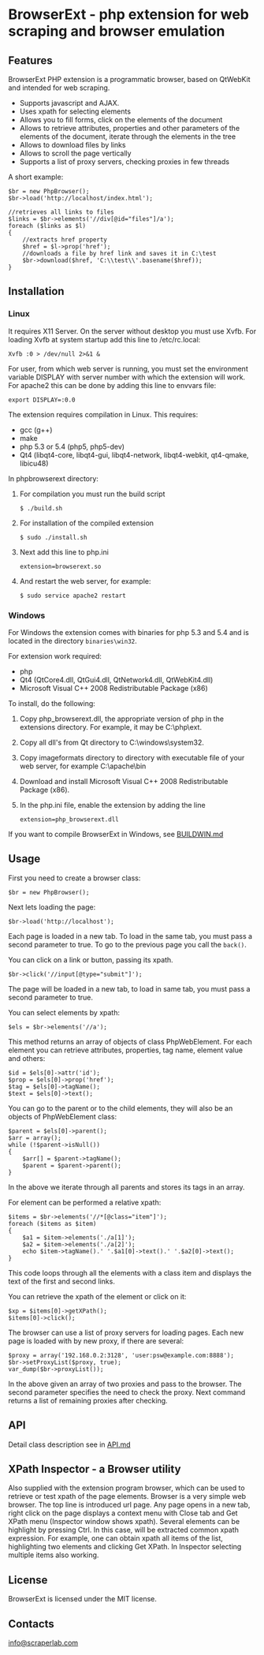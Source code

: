 BrowserExt - php extension for web scraping and browser emulation
=================================================================

Features
--------

BrowserExt PHP extension is a programmatic browser, based on QtWebKit
and intended for web scraping.

+ Supports javascript and AJAX.
+ Uses xpath for selecting elements
+ Allows you to fill forms, click on the elements of the document
+ Allows to retrieve attributes, properties and other parameters
  of the elements of the document, iterate through the elements in the tree
+ Allows to download files by links
+ Allows to scroll the page vertically
+ Supports a list of proxy servers, checking proxies in few threads

A short example:

    $br = new PhpBrowser();
    $br->load('http://localhost/index.html');
    
    //retrieves all links to files
    $links = $br->elements('//div[@id="files"]/a');
    foreach ($links as $l)
    {
        //extracts href property
        $href = $l->prop('href');
        //downloads a file by href link and saves it in С:\test
        $br->download($href, 'C:\\test\\'.basename($href));
    }



Installation
------------

### Linux

It requires X11 Server. On the server without desktop you must use Xvfb.
For loading Xvfb at system startup add this line to /etc/rc.local:

`Xvfb :0 > /dev/null 2>&1 &`

For user, from which web server is running, you must set 
the environment variable DISPLAY with server number with which
the extension will work. For apache2 this can be done by adding
this line to envvars file:

`export DISPLAY=:0.0`


The extension requires compilation in Linux. This requires:

+ gcc (g++)
+ make
+ php 5.3 or 5.4 (php5, php5-dev)
+ Qt4 (libqt4-core, libqt4-gui, libqt4-network, libqt4-webkit,
  qt4-qmake, libicu48)

In phpbrowserext directory: 

1.  For compilation you must run the build script

    `$ ./build.sh`

2.  For installation of the compiled extension

    `$ sudo ./install.sh`

3.  Next add this line to php.ini

    `extension=browserext.so`

4.  And restart the web server, for example:

    `$ sudo service apache2 restart`


### Windows

For Windows the extension comes with binaries for php 5.3 and 5.4
and is located in the directory `binaries\win32`.

For extension work required:

+ php
+ Qt4 (QtCore4.dll, QtGui4.dll, QtNetwork4.dll, QtWebKit4.dll)
+ Microsoft Visual C++ 2008 Redistributable Package (x86)

To install, do the following:

1.  Copy php_browserext.dll, the appropriate version of php 
    in the extensions directory. For example, it may be C:\php\ext.

2.  Copy all dll's from Qt directory to С:\windows\system32.

3.  Copy imageformats directory to directory with executable file
    of your web server, for example С:\apache\bin

4.  Download and install Microsoft Visual C++ 2008 Redistributable
    Package (x86).

5.  In the php.ini file, enable the extension by adding the line
    
    `extension=php_browserext.dll`


If you want to compile BrowserExt in Windows, see
[BUILDWIN.md](docs/BUILDWIN.md)



Usage
-----

First you need to create a browser class:

    $br = new PhpBrowser();

Next lets loading the page:

    $br->load('http://localhost');

Each page is loaded in a new tab. To load in the same tab,
you must pass a second parameter to true.
To go to the previous page you call the `back()`.

You can click on a link or button, passing its xpath.

    $br->click('//input[@type="submit"]');  

The page will be loaded in a new tab, to load in same tab,
you must pass a second parameter to true.

You can select elements by xpath:

    $els = $br->elements('//a');

This method returns an array of objects of class PhpWebElement.
For each element you can retrieve attributes, properties, tag name,
element value and others:

    $id = $els[0]->attr('id');
    $prop = $els[0]->prop('href');
    $tag = $els[0]->tagName();
    $text = $els[0]->text();

You can go to the parent or to the child elements, they will
also be an objects of PhpWebElement class:

    $parent = $els[0]->parent();
    $arr = array();
    while (!$parent->isNull())
    {
        $arr[] = $parent->tagName();
        $parent = $parent->parent();
    }

In the above we iterate through all parents and stores its tags in an array.

For element can be performed a relative xpath:

    $items = $br->elements('//*[@class="item"]');
    foreach ($items as $item)
    {
        $a1 = $item->elements('./a[1]');
        $a2 = $item->elements('./a[2]');
        echo $item->tagName().' '.$a1[0]->text().' '.$a2[0]->text();
    }

This code loops through all the elements with a class item and
displays the text of the first and second links.

You can retrieve the xpath of the element or click on it:

    $xp = $items[0]->getXPath();
    $items[0]->click();

The browser can use a list of proxy servers for loading pages.
Each new page is loaded with by new proxy, if there are several:

    $proxy = array('192.168.0.2:3128', 'user:psw@example.com:8888');
    $br->setProxyList($proxy, true);
    var_dump($br->proxyList());

In the above given an array of two proxies and pass to the browser.
The second parameter specifies the need to check the proxy. Next command
returns a list of remaining proxies after checking.



API
---

Detail class description see in [API.md](docs/API.md)



XPath Inspector - a Browser utility
-----------------------------------

Also supplied with the extension program browser, which can be
used to retrieve or test xpath of the page elements.
Browser is a very simple web browser. The top line is introduced url page.
Any page opens in a new tab, right click on the page
displays a context menu with Close tab and Get XPath menu 
(Inspector window shows xpath). Several elements can be
highlight by pressing Ctrl. In this case, will be extracted common xpath
expression. For example, one can obtain xpath all items of the list,
highlighting two elements and clicking Get XPath. In Inspector selecting
multiple items also working.


License
-------

BrowserExt is licensed under the MIT license.


Contacts
--------
[info@scraperlab.com](mailto:info@scraperlab.com)
